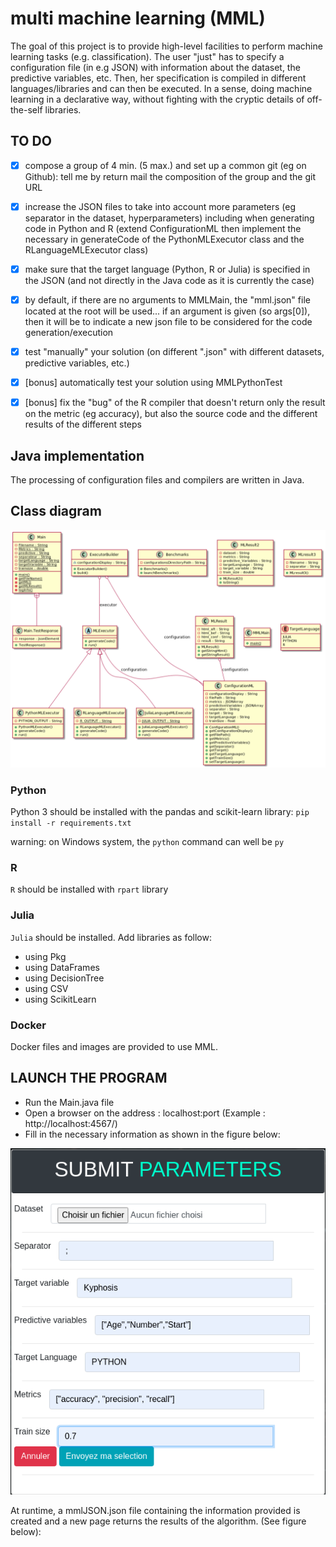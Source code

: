 # multi machine learning (MML)

The goal of this project is to provide high-level facilities to perform machine learning tasks (e.g. classification).
The user "just" has to specify a configuration file (in e.g JSON) with information about the dataset, the predictive variables, etc. 
Then, her specification is compiled in different languages/libraries and can then be executed. 
In a sense, doing machine learning in a declarative way, without fighting with the cryptic details of off-the-self libraries. 

## TO DO
  - [x] compose a group of 4 min. (5 max.) and set up a common git (eg on Github): tell me by return mail the composition of the group and the git URL

  - [x] increase the JSON files to take into account more parameters (eg separator in the dataset, hyperparameters) including when generating code in Python and R (extend ConfigurationML then implement the necessary in generateCode of the PythonMLExecutor class and the RLanguageMLExecutor class)

  - [x] make sure that the target language (Python, R or Julia) is specified in the JSON (and not directly in the Java code as it is currently the case)

  - [x] by default, if there are no arguments to MMLMain, the "mml.json" file located at the root will be used... if an argument is given (so args[0]), then it will be to indicate a new json file to be considered for the code generation/execution

  - [x] test "manually" your solution (on different ".json" with different datasets, predictive variables, etc.)

   - [x] [bonus] automatically test your solution using MMLPythonTest

   - [x] [bonus] fix the "bug" of the R compiler that doesn't return only the result on the metric (eg accuracy), but also the source code and the different results of the different steps

## Java implementation

The processing of configuration files and compilers are written in Java. 

## Class diagram

 ![alt text](diagram.png) 

### Python

Python 3 should be installed with the pandas and scikit-learn library: 
`pip install -r requirements.txt`

warning: on Windows system, the `python` command can well be `py` 

### R

`R` should be installed with `rpart` library

### Julia

`Julia` should be installed.
Add libraries as follow:
  - using Pkg
  - using DataFrames 
  - using DecisionTree 
  - using CSV 
  - using ScikitLearn

### Docker 

Docker files and images are provided to use MML. 

## LAUNCH THE PROGRAM

- Run the Main.java file
- Open a browser on the address : localhost:port (Example : http://localhost:4567/)
- Fill in the necessary information as shown in the figure below:

 ![alt text](illustration.png) 

At runtime, a mmlJSON.json file containing the information provided is created and a new page returns the results of the algorithm. (See figure below):
